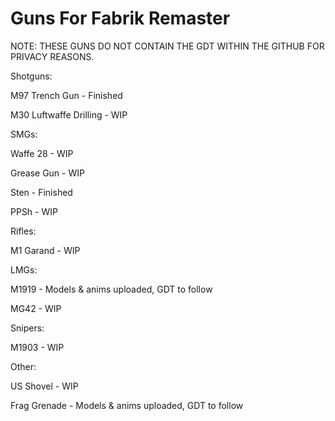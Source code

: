 # Guns For Fabrik Remaster
NOTE: THESE GUNS DO NOT CONTAIN THE GDT WITHIN THE GITHUB FOR PRIVACY REASONS.


Shotguns:

M97 Trench Gun - Finished

M30 Luftwaffe Drilling - WIP


SMGs:

Waffe 28 - WIP

Grease Gun - WIP

Sten - Finished

PPSh - WIP


Rifles:

M1 Garand - WIP


LMGs:

M1919 - Models & anims uploaded, GDT to follow

MG42 - WIP


Snipers:

M1903 - WIP


Other:

US Shovel - WIP

Frag Grenade - Models & anims uploaded, GDT to follow


